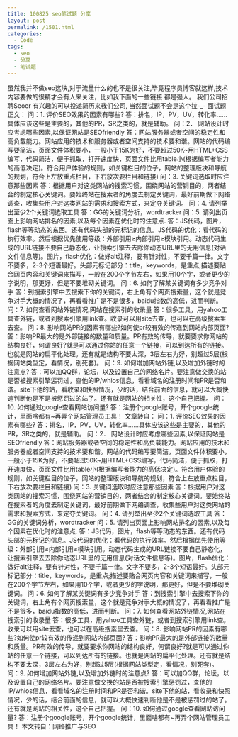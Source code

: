 ```yaml
---
title: 100825 seo笔试题 分享
layout: post
permalink: /1501.html
categories:
  - Code
tags:
  - seo
  - 分享
  - 笔试题
---
```

 虽然我并不做seo这块,对于流量什么的也不是很关注,毕竟程序员博客就这样,技术内容要做的很精才会有人来关注，比如我下面的一些链接 都是强人。 我们公司招聘Seoer 有兴趣的可以投递简历来我们公司, 当然面试题不会是这个拉-_- 面试题正文： 问：1. 评价SEO效果的因素有哪些? 答：排名，IP，PV，UV，转化率……具体应该这些是主要的，其他的PR，SR之类的，就是辅助。 问：2． 网站设计时应考虑哪些因素,以保证网站是SEOfriendly 答：网站服务器或者空间的稳定性和高负载能力。网站应用的技术和服务器或者空间支持的技术要和谐。网站的代码编写要简洁，页面文件体积要小，一般小于15K为好，不要超过50K~用HTML+CSS编写，代码简洁，便于抓取，打开速度快，页面文件比用table小(根据编写者能力的高低决定)。符合用户体验的规则，如关键栏目的位子，网站的整理版块和导航的规划，符合上左放重点栏目，下右放次要栏目和链接) 问：3. 关键词选取时应注意那些因素 答：根据用户对这类网站的搜索习惯，围绕网站的营销目的，两者结合的制定核心关键词。要始终站在搜索者的角度去制定关键词，最好前期做下网络调查，收集些用户对这类网站的需求和搜索方式，来定夺关键词。 问：4. 请列举出至少2个关键词选取工具 答：GG的关键词分析，wordtracker 问：5. 请列出页面上影响网站排名的因素,以及每个因素在优化时的注意点. 答：JS代码，图片，flash等等动态的东西。还有代码头部的元标记的信息。JS代码的优化：看代码的执行效率。然后根据优先使用等级：外部引用≥内部引用≥模块引用。动态代码生成的URL链接不要自己静态化，让搜索引擎去去除你动态URL里的无用信息(对话文件信息等)。图片，flash优化：做好alt注释，要有针对性，不要千篇一律。文字不要多，2-3个短语最好。头部元标记部分：title，keywords，是重点;描述要贴合网页内容和关键词来描写，一般在200个字节左右，如果用10个字，或者更少的字说明，那更好，但是不要堆砌关键词。 问：6. 如何了解某关键词有多少竞争对手 答：到搜索引擎中去搜索下你的关键词，右上角有个网页搜索量，这个就是竞争对手大概的情况了，再看看推广是不是很多，baidu指数的高低，进而判断。 问：7. 如何查看网站外链情况,网站在搜索引的收录量 答：很多工具，用yahoo工具查外链，或者到搜索引擎用link查。收录可以用site去查，也可以在高级搜索里去查。 问：8. 影响网站PR的因素有哪些?如何使pr较有效的传递到网站内部页面? 答：影响PR最大的是外部链接的数量和质量。PR有效的传导，就要要求你网站的结构良好，何谓良好?就是可以通过你站的任意一个链接，可以到达所有的链接。也就是网站的扁平化处理。还有就是结构不要太深，3层左右为好，别超过5层(根据网站类型定，看情况，别死套)。 问：9. 如何增加网站外链,以及增加外链时的注意点? 答：可以加QQ群，论坛，以及设置自己的网络名片。要注意做交换的站是否被搜索引擎惩罚过，查他的IP/whios信息，看看域名的注册时间和PR是否和谐。site下他的站，看收录和快照情况，少的话，结合前面的信息，就可以大概快速判断他是不是被惩罚过的站了。还有就是网站的相关性，这个自己把握。 问：10. 如何通过google查看网站访问量? 答：注册个google账号，开个google统计，里面啥都有~再弄个网站管理员工具！ 文章转自： 问：1. 评价SEO效果的因素有哪些? 答：排名，IP，PV，UV，转化率……具体应该这些是主要的，其他的PR，SR之类的，就是辅助。 问：2． 网站设计时应考虑哪些因素,以保证网站是SEOfriendly 答：网站服务器或者空间的稳定性和高负载能力。网站应用的技术和服务器或者空间支持的技术要和谐。网站的代码编写要简洁，页面文件体积要小，一般小于15K为好，不要超过50K~用HTML+CSS编写，代码简洁，便于抓取，打开速度快，页面文件比用table小(根据编写者能力的高低决定)。符合用户体验的规则，如关键栏目的位子，网站的整理版块和导航的规划，符合上左放重点栏目，下右放次要栏目和链接) 问：3. 关键词选取时应注意那些因素 答：根据用户对这类网站的搜索习惯，围绕网站的营销目的，两者结合的制定核心关键词。要始终站在搜索者的角度去制定关键词，最好前期做下网络调查，收集些用户对这类网站的需求和搜索方式，来定夺关键词。 问：4. 请列举出至少2个关键词选取工具 答：GG的关键词分析，wordtracker 问：5. 请列出页面上影响网站排名的因素,以及每个因素在优化时的注意点. 答：JS代码，图片，flash等等动态的东西。还有代码头部的元标记的信息。JS代码的优化：看代码的执行效率。然后根据优先使用等级：外部引用≥内部引用≥模块引用。动态代码生成的URL链接不要自己静态化，让搜索引擎去去除你动态URL里的无用信息(对话文件信息等)。图片，flash优化：做好alt注释，要有针对性，不要千篇一律。文字不要多，2-3个短语最好。头部元标记部分：title，keywords，是重点;描述要贴合网页内容和关键词来描写，一般在200个字节左右，如果用10个字，或者更少的字说明，那更好，但是不要堆砌关键词。 问：6. 如何了解某关键词有多少竞争对手 答：到搜索引擎中去搜索下你的关键词，右上角有个网页搜索量，这个就是竞争对手大概的情况了，再看看推广是不是很多，baidu指数的高低，进而判断。 问：7. 如何查看网站外链情况,网站在搜索引的收录量 答：很多工具，用yahoo工具查外链，或者到搜索引擎用link查。收录可以用site去查，也可以在高级搜索里去查。 问：8. 影响网站PR的因素有哪些?如何使pr较有效的传递到网站内部页面? 答：影响PR最大的是外部链接的数量和质量。PR有效的传导，就要要求你网站的结构良好，何谓良好?就是可以通过你站的任意一个链接，可以到达所有的链接。也就是网站的扁平化处理。还有就是结构不要太深，3层左右为好，别超过5层(根据网站类型定，看情况，别死套)。 问：9. 如何增加网站外链,以及增加外链时的注意点? 答：可以加QQ群，论坛，以及设置自己的网络名片。要注意做交换的站是否被搜索引擎惩罚过，查他的IP/whios信息，看看域名的注册时间和PR是否和谐。site下他的站，看收录和快照情况，少的话，结合前面的信息，就可以大概快速判断他是不是被惩罚过的站了。还有就是网站的相关性，这个自己把握。 问：10. 如何通过google查看网站访问量? 答：注册个google账号，开个google统计，里面啥都有~再弄个网站管理员工具！ 本文转自：网络推广与SEO
